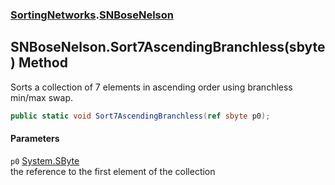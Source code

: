 ### [SortingNetworks](./SortingNetworks.md 'SortingNetworks').[SNBoseNelson](./SortingNetworks-SNBoseNelson.md 'SortingNetworks.SNBoseNelson')
## SNBoseNelson.Sort7AscendingBranchless(sbyte) Method
Sorts a collection of 7 elements in ascending order using branchless min/max swap.  
```csharp
public static void Sort7AscendingBranchless(ref sbyte p0);
```
#### Parameters
<a name='SortingNetworks-SNBoseNelson-Sort7AscendingBranchless(sbyte)-p0'></a>
`p0` [System.SByte](https://docs.microsoft.com/en-us/dotnet/api/System.SByte 'System.SByte')  
the reference to the first element of the collection  
  
